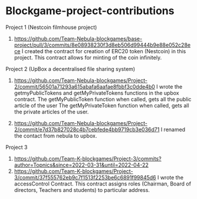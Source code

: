 # Blockgame-project-contributions

Project 1 (Nestcoin filmhouse project)
  1. https://github.com/Team-Nebula-blockgames/base-project/pull/3/commits/8e08938230f3d8eb506d99444b9e88e052c28ece
      I created the contract for creation of ERC20 token (Nestcoin) in this project. This contract allows for minting of the coin infinitely.
      
Project 2 (UpBox a decentralised file sharing system)
  1. https://github.com/Team-Nebula-blockgames/Project-2/commit/56501a71293a615abafa6aafae8fbbf3c0dde4b0
        I wrote the getmyPublicTokens and getMyPrivateTokens functions in the upbox contract. 
        The getMyPublicToken function when called, gets all the public article of the user
        The getMyPrivateToken function when called, gets all the private articles of the user.
        
  2. https://github.com/Team-Nebula-blockgames/Project-2/commit/e7d37b827028c4b7cebfede4bb9719cb3e036d71
        I renamed the contact from nebula to upbox.
        
Project 3 
  1. https://github.com/Team-K-blockgames/Project-3/commits?author=Topnics&since=2022-03-31&until=2022-04-22
  2. https://github.com/Team-K-blockgames/Project-3/commit/37f555762eb9c7f1513f2253be6c6891f99845d6
        I wrote the accessControl Contract. This contract assigns roles (Chairman, Board of directors, Teachers and students) to particular address.
        
        
